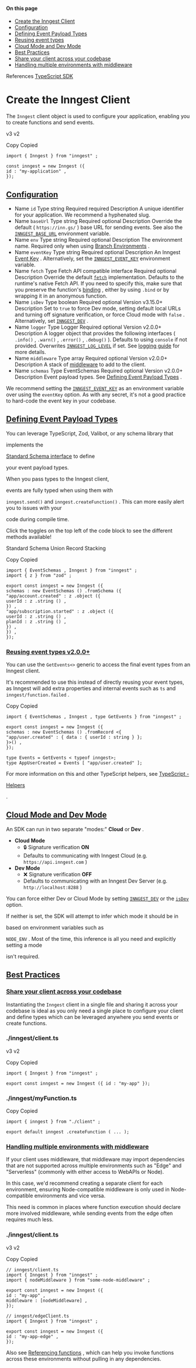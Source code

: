 #### On this page

- [Create the Inngest Client](\docs\reference\client\create#create-the-inngest-client)
- [Configuration](\docs\reference\client\create#configuration)
- [Defining Event Payload Types](\docs\reference\client\create#defining-event-payload-types)
- [Reusing event types](\docs\reference\client\create#reusing-event-types)
- [Cloud Mode and Dev Mode](\docs\reference\client\create#cloud-mode-and-dev-mode)
- [Best Practices](\docs\reference\client\create#best-practices)
- [Share your client across your codebase](\docs\reference\client\create#share-your-client-across-your-codebase)
- [Handling multiple environments with middleware](\docs\reference\client\create#handling-multiple-environments-with-middleware)

References [TypeScript SDK](\docs\reference\typescript)

# Create the Inngest Client

The `Inngest` client object is used to configure your application, enabling you to create functions and send events.

v3 v2

Copy Copied

```
import { Inngest } from "inngest" ;

const inngest = new Inngest ({
id : "my-application" ,
});
```

## [Configuration](\docs\reference\client\create#configuration)

- Name `id` Type string Required required Description A unique identifier for your application. We recommend a hyphenated slug.
- Name `baseUrl` Type string Required optional Description Override the default ( `https://inn.gs/` ) base URL for sending events. See also the [`INNGEST_BASE_URL`](\docs\sdk\environment-variables#inngest-base-url) environment variable.
- Name `env` Type string Required optional Description The environment name. Required only when using [Branch Environments](\docs\platform\environments) .
- Name `eventKey` Type string Required optional Description An Inngest [Event Key](\docs\events\creating-an-event-key) . Alternatively, set the [`INNGEST_EVENT_KEY`](\docs\sdk\environment-variables#inngest-event-key) environment variable.
- Name `fetch` Type Fetch API compatible interface Required optional Description Override the default [`fetch`](https://developer.mozilla.org/en-US/docs/Web/API/Fetch_API) implementation. Defaults to the runtime's native Fetch API. If you need to specify this, make sure that you preserve the function's [binding](https://developer.mozilla.org/en-US/docs/Web/JavaScript/Reference/Global_objects/Function/bind) , either by using `.bind` or by wrapping it in an anonymous function.
- Name `isDev` Type boolean Required optional Version v3.15.0+ Description Set to `true` to force Dev mode, setting default local URLs and turning off signature verification, or force Cloud mode with `false` . Alternatively, set [`INNGEST_DEV`](\docs\sdk\environment-variables#inngest-dev) .
- Name `logger` Type Logger Required optional Version v2.0.0+ Description A logger object that provides the following interfaces ( `.info()` , `.warn()` , `.error()` , `.debug()` ). Defaults to using `console` if not provided. Overwrites [`INNGEST_LOG_LEVEL`](\docs\sdk\environment-variables#inngest-log-level) if set. See [logging guide](\docs\guides\logging) for more details.
- Name `middleware` Type array Required optional Version v2.0.0+ Description A stack of [middleware](\docs\reference\middleware\overview) to add to the client.
- Name `schemas` Type EventSchemas Required optional Version v2.0.0+ Description Event payload types. See [Defining Event Payload Types](\docs\reference\client\create#defining-event-payload-types) .

We recommend setting the [`INNGEST_EVENT_KEY`](\docs\sdk\environment-variables#inngest-event-key) as an environment variable over using the `eventKey` option. As with any secret, it's not a good practice to hard-code the event key in your codebase.

## [Defining Event Payload Types](\docs\reference\client\create#defining-event-payload-types)

You can leverage TypeScript, Zod, Valibot, or any schema library that

implements the

[Standard Schema interface](https://standardschema.dev/) to define

your event payload types.

When you pass types to the Inngest client,

events are fully typed when using them with

`inngest.send()` and `inngest.createFunction()` . This can more easily alert you to issues with your

code during compile time.

Click the toggles on the top left of the code block to see the different methods available!

Standard Schema Union Record Stacking

Copy Copied

```
import { EventSchemas , Inngest } from "inngest" ;
import { z } from "zod" ;

export const inngest = new Inngest ({
schemas : new EventSchemas () .fromSchema ({
"app/account.created" : z .object ({
userId : z .string () ,
}) ,
"app/subscription.started" : z .object ({
userId : z .string () ,
planId : z .string () ,
}) ,
}) ,
});
```

### [Reusing event types v2.0.0+](\docs\reference\client\create#reusing-event-types)

You can use the `GetEvents<>` generic to access the final event types from an Inngest client.

It's recommended to use this instead of directly reusing your event types, as Inngest will add extra properties and internal events such as `ts` and `inngest/function.failed` .

Copy Copied

```
import { EventSchemas , Inngest , type GetEvents } from "inngest" ;

export const inngest = new Inngest ({
schemas : new EventSchemas () .fromRecord <{
"app/user.created" : { data : { userId : string } };
}>() ,
});

type Events = GetEvents < typeof inngest>;
type AppUserCreated = Events [ "app/user.created" ];
```

For more information on this and other TypeScript helpers, see [TypeScript -](\docs\typescript#helpers)

[Helpers](\docs\typescript#helpers)

.

## [Cloud Mode and Dev Mode](\docs\reference\client\create#cloud-mode-and-dev-mode)

An SDK can run in two separate "modes:" **Cloud** or **Dev** .

- **Cloud Mode**
    - 🔒 Signature verification **ON**
    - Defaults to communicating with Inngest Cloud (e.g. `https://api.inngest.com` )
- **Dev Mode**
    - ❌ Signature verification **OFF**
    - Defaults to communicating with an Inngest Dev Server (e.g. `http://localhost:8288` )

You can force either Dev or Cloud Mode by setting [`INNGEST_DEV`](\docs\sdk\environment-variables#inngest-dev) or the [`isDev`](\docs\reference\client\create#configuration) option.

If neither is set, the SDK will attempt to infer which mode it should be in

based on environment variables such as

`NODE_ENV` . Most of the time, this inference is all you need and explicitly setting a mode

isn't required.

## [Best Practices](\docs\reference\client\create#best-practices)

### [Share your client across your codebase](\docs\reference\client\create#share-your-client-across-your-codebase)

Instantiating the `Inngest` client in a single file and sharing it across your codebase is ideal as you only need a single place to configure your client and define types which can be leveraged anywhere you send events or create functions.

### ./inngest/client.ts

v3 v2

Copy Copied

```
import { Inngest } from "inngest" ;

export const inngest = new Inngest ({ id : "my-app" });
```

### ./inngest/myFunction.ts

Copy Copied

```
import { inngest } from "./client" ;

export default inngest .createFunction ( ... );
```

### [Handling multiple environments with middleware](\docs\reference\client\create#handling-multiple-environments-with-middleware)

If your client uses middleware, that middleware may import dependencies that are not supported across multiple environments such as "Edge" and "Serverless" (commonly with either access to WebAPIs or Node).

In this case, we'd recommend creating a separate client for each environment, ensuring Node-compatible middleware is only used in Node-compatible environments and vice versa.

This need is common in places where function execution should declare more involved middleware, while sending events from the edge often requires much less.

### ./inngest/client.ts

v3 v2

Copy Copied

```
// inngest/client.ts
import { Inngest } from "inngest" ;
import { nodeMiddleware } from "some-node-middleware" ;

export const inngest = new Inngest ({
id : "my-app" ,
middleware : [nodeMiddleware] ,
});

// inngest/edgeClient.ts
import { Inngest } from "inngest" ;

export const inngest = new Inngest ({
id : "my-app-edge" ,
});
```

Also see [Referencing functions](\docs\functions\references) , which can help you invoke functions across these environments without pulling in any dependencies.